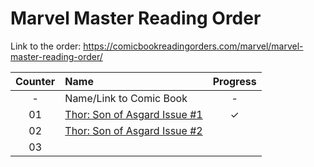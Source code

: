 # Marvel Master Reading Order
Link to the order: https://comicbookreadingorders.com/marvel/marvel-master-reading-order/


| Counter | Name | Progress | 
|:---:|:---|:---:|
| - | Name/Link to Comic Book | - |
| 01 | [Thor: Son of Asgard Issue #1](https://readcomiconline.li/Comic/Thor-Son-of-Asgard/Issue-1?id=57057) | ✓ |
| 02 | [Thor: Son of Asgard Issue #2](https://readcomiconline.li/Comic/Thor-Son-of-Asgard/Issue-2?id=57065) |  |
| 03 | []() |  |
